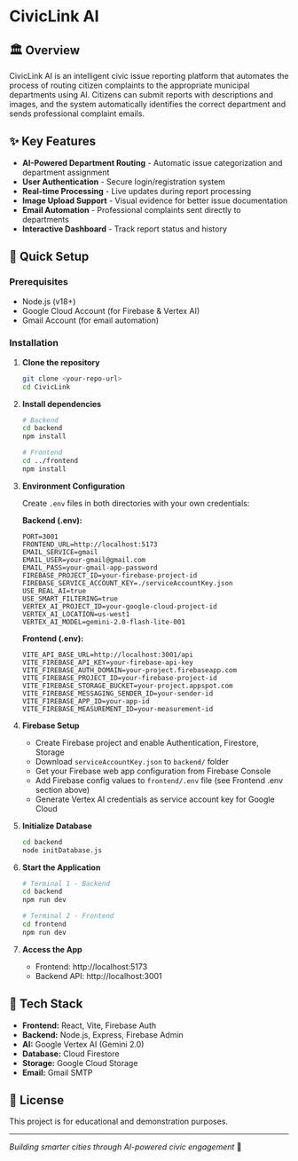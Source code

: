 # CivicLink AI

## 🏛️ Overview

CivicLink AI is an intelligent civic issue reporting platform that automates the process of routing citizen complaints to the appropriate municipal departments using AI. Citizens can submit reports with descriptions and images, and the system automatically identifies the correct department and sends professional complaint emails.

## ✨ Key Features

- **AI-Powered Department Routing** - Automatic issue categorization and department assignment
- **User Authentication** - Secure login/registration system
- **Real-time Processing** - Live updates during report processing
- **Image Upload Support** - Visual evidence for better issue documentation
- **Email Automation** - Professional complaints sent directly to departments
- **Interactive Dashboard** - Track report status and history

## 🚀 Quick Setup

### Prerequisites

- Node.js (v18+)
- Google Cloud Account (for Firebase & Vertex AI)
- Gmail Account (for email automation)

### Installation

1. **Clone the repository**

   ```bash
   git clone <your-repo-url>
   cd CivicLink
   ```

2. **Install dependencies**

   ```bash
   # Backend
   cd backend
   npm install

   # Frontend
   cd ../frontend
   npm install
   ```

3. **Environment Configuration**

   Create `.env` files in both directories with your own credentials:

   **Backend (.env):**

   ```env
   PORT=3001
   FRONTEND_URL=http://localhost:5173
   EMAIL_SERVICE=gmail
   EMAIL_USER=your-gmail@gmail.com
   EMAIL_PASS=your-gmail-app-password
   FIREBASE_PROJECT_ID=your-firebase-project-id
   FIREBASE_SERVICE_ACCOUNT_KEY=./serviceAccountKey.json
   USE_REAL_AI=true
   USE_SMART_FILTERING=true
   VERTEX_AI_PROJECT_ID=your-google-cloud-project-id
   VERTEX_AI_LOCATION=us-west1
   VERTEX_AI_MODEL=gemini-2.0-flash-lite-001
   ```

   **Frontend (.env):**

   ```env
   VITE_API_BASE_URL=http://localhost:3001/api
   VITE_FIREBASE_API_KEY=your-firebase-api-key
   VITE_FIREBASE_AUTH_DOMAIN=your-project.firebaseapp.com
   VITE_FIREBASE_PROJECT_ID=your-firebase-project-id
   VITE_FIREBASE_STORAGE_BUCKET=your-project.appspot.com
   VITE_FIREBASE_MESSAGING_SENDER_ID=your-sender-id
   VITE_FIREBASE_APP_ID=your-app-id
   VITE_FIREBASE_MEASUREMENT_ID=your-measurement-id
   ```

4. **Firebase Setup**

   - Create Firebase project and enable Authentication, Firestore, Storage
   - Download `serviceAccountKey.json` to `backend/` folder
   - Get your Firebase web app configuration from Firebase Console
   - Add Firebase config values to `frontend/.env` file (see Frontend .env section above)
   - Generate Vertex AI credentials as service account key for Google Cloud

5. **Initialize Database**

   ```bash
   cd backend
   node initDatabase.js
   ```

6. **Start the Application**

   ```bash
   # Terminal 1 - Backend
   cd backend
   npm run dev

   # Terminal 2 - Frontend
   cd frontend
   npm run dev
   ```

7. **Access the App**
   - Frontend: http://localhost:5173
   - Backend API: http://localhost:3001


## 🔧 Tech Stack

- **Frontend:** React, Vite, Firebase Auth
- **Backend:** Node.js, Express, Firebase Admin
- **AI:** Google Vertex AI (Gemini 2.0)
- **Database:** Cloud Firestore
- **Storage:** Google Cloud Storage
- **Email:** Gmail SMTP

## 📝 License

This project is for educational and demonstration purposes.

---

_Building smarter cities through AI-powered civic engagement_ 🌟
